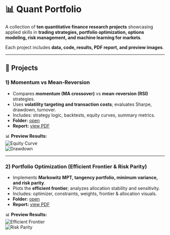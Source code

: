 # 📊 Quant Portfolio

A collection of **ten quantitative finance research projects** showcasing applied skills in **trading strategies, portfolio optimization, options modeling, risk management, and machine learning for markets**.  

Each project includes **data, code, results, PDF report, and preview images**.  

---

## 🔹 Projects

### 1) Momentum vs Mean-Reversion
- Compares **momentum (MA crossover)** vs **mean-reversion (RSI)** strategies.
- Uses **volatility targeting and transaction costs**; evaluates Sharpe, drawdown, turnover.
- Includes: strategy logic, backtests, equity curves, summary metrics.
- **Folder:** [open](./QUANT%20PORTFOLIO/PROJECT-01-Momentum-vs-Mean-Reversion)  
- **Report:** [view PDF](./QUANT%20PORTFOLIO/PROJECT-01-Momentum-vs-Mean-Reversion/report.pdf)  

📊 **Preview Results:**  
![Equity Curve](./QUANT%20PORTFOLIO/PROJECT-01-Momentum-vs-Mean-Reversion/results/equity_curves.png)  
![Drawdown](./QUANT%20PORTFOLIO/PROJECT-01-Momentum-vs-Mean-Reversion/results/drawdown_momentum.png)  

---

### 2) Portfolio Optimization (Efficient Frontier & Risk Parity)
- Implements **Markowitz MPT, tangency portfolio, minimum variance, and risk parity**.
- Plots the **efficient frontier**; analyzes allocation stability and sensitivity.
- Includes: optimizer, constraints, weights, frontier & allocation visuals.
- **Folder:** [open](./QUANT%20PORTFOLIO/PROJECT-02-Portfolio-Optimization)  
- **Report:** [view PDF](./QUANT%20PORTFOLIO/PROJECT-02-Portfolio-Optimization/report.pdf)  

📊 **Preview Results:**  
![Efficient Frontier](./QUANT%20PORTFOLIO/PROJECT-02-Portfolio-Optimization/results/efficient_frontier.png)  
![Risk Parity](./QUANT%20PORTFOLIO/PROJECT-02-Portfolio-Optimization/results/risk_parity.png)  
